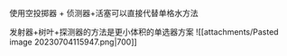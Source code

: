 使用空投掷器 + 侦测器+活塞可以直接代替单格水方法

发射器+树叶+探测器的方法是更小体积的单选器方案
![[attachments/Pasted image 20230704115947.png|700]]
